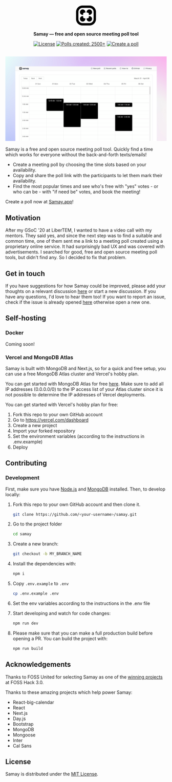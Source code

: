 <div align="center">
  <a href="https://samay.app/">
    <img
      src="./public/favicon.svg"
      alt="Samay Logo"
      height="64"
    />
  </a>
  <p>
    <b>
      Samay — free and open source meeting poll tool
    </b>
  </p>
  <p>

[![License](https://img.shields.io/github/license/samayapp/samay?color=%23000000&style=for-the-badge)](https://github.com/samayapp/samay/blob/main/LICENSE)
[![Polls created: 2500+](https://shields.io/badge/style-2500+-black?&style=for-the-badge&label=Polls%20created)](https://samay.app/)
[![Create a poll](https://shields.io/badge/style-Now-black?&style=for-the-badge&label=Create%20a%20poll)](https://samay.app/)

  </p>
  <br/>
</div>

<img src="./public/banner.png" alt="Samay banner"/>

<br/>

Samay is a free and open source meeting poll tool. Quickly find a time which works for everyone without the back-and-forth texts/emails!

- Create a meeting poll by choosing the time slots based on your availability.
- Copy and share the poll link with the participants to let them mark their availability.
- Find the most popular times and see who's free with "yes" votes - or who can be - with "if need be" votes, and book the meeting!

Create a poll now at [Samay.app](https://samay.app/)!

## Motivation

After my GSoC '20 at LiberTEM, I wanted to have a video call with my mentors. They said yes, and since the next step was to find a suitable and common time, one of them sent me a link to a meeting poll created using a proprietary online service. It had surprisingly bad UX and was covered with advertisements. I searched for good, free and open source meeting poll tools, but didn't find any. So I decided to fix that problem.

## Get in touch

If you have suggestions for how Samay could be improved, please add your thoughts on a relevant discussion [here](https://github.com/samayapp/samay/discussions/) or start a new discussion. If you have any questions, I'd love to hear them too! If you want to report an issue, check if the issue is already opened [here](https://github.com/samayapp/samay/issues) otherwise open a new one.

## Self-hosting

### Docker

Coming soon!

### Vercel and MongoDB Atlas

Samay is built with MongoDB and Next.js, so for a quick and free setup, you can use a free MongoDB Atlas cluster and Vercel's hobby plan.

You can get started with MongoDB Atlas for free [here](https://www.mongodb.com/basics/mongodb-atlas-tutorial). Make sure to add all IP addresses (0.0.0.0/0) to the IP access list of your Atlas cluster since it is not possible to determine the IP addresses of Vercel deployments.

You can get started with Vercel's hobby plan for free:

1. Fork this repo to your own GitHub account
2. Go to https://vercel.com/dashboard
3. Create a new project
4. Import your forked repository
5. Set the environment variables (according to the instructions in .env.example)
6. Deploy

## Contributing

### Development

First, make sure you have [Node.js](https://nodejs.org/en/) and [MongoDB](https://www.mongodb.com/docs/manual/installation/#mongodb-installation-tutorials) installed. Then, to develop locally:

1. Fork this repo to your own GitHub account and then clone it.

   ```sh
   git clone https://github.com/<your-username>/samay.git
   ```

2. Go to the project folder

   ```sh
   cd samay
   ```

3. Create a new branch:

   ```sh
   git checkout -b MY_BRANCH_NAME
   ```

4. Install the dependencies with:

   ```sh
   npm i
   ```

5. Copy `.env.example` to `.env`

   ```sh
   cp .env.example .env
   ```

6. Set the env variables according to the instructions in the .env file

7. Start developing and watch for code changes:

   ```sh
   npm run dev
   ```

8. Please make sure that you can make a full production build before opening a PR. You can build the project with:

   ```sh
   npm run build
   ```

## Acknowledgements

Thanks to FOSS United for selecting Samay as one of the [winning projects](https://forum.fossunited.org/t/foss-hack-3-0-results/1882) at FOSS Hack 3.0.

Thanks to these amazing projects which help power Samay:

- React-big-calendar
- React
- Next.js
- Day.js
- Bootstrap
- MongoDB
- Mongoose
- Inter
- Cal Sans

## License

Samay is distributed under the [MIT License](https://github.com/samayapp/samay/blob/main/LICENSE).
